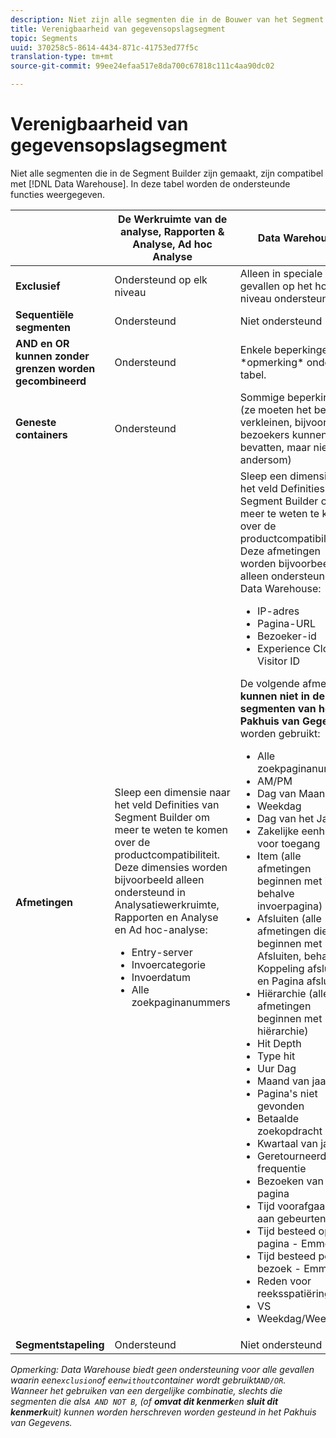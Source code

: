 ```yaml
---
description: Niet zijn alle segmenten die in de Bouwer van het Segment worden gecreeerd compatibel met het Pakhuis van Gegevens. In deze tabel worden de ondersteunde functies weergegeven.
title: Verenigbaarheid van gegevensopslagsegment
topic: Segments
uuid: 370258c5-8614-4434-871c-41753ed77f5c
translation-type: tm+mt
source-git-commit: 99ee24efaa517e8da700c67818c111c4aa90dc02

---
```



# Verenigbaarheid van gegevensopslagsegment

Niet alle segmenten die in de Segment Builder zijn gemaakt, zijn compatibel met [!DNL Data Warehouse]. In deze tabel worden de ondersteunde functies weergegeven.

<table id="table_BBB1DAFDF85041598FA4AF869172CF7F"> 
 <thead> 
  <tr> 
   <th colname="col1" class="entry"> </th> 
   <th colname="col2" class="entry"> De Werkruimte van de analyse, Rapporten &amp; Analyse, Ad hoc Analyse </th> 
   <th colname="col3" class="entry"> Data Warehouse </th> 
  </tr> 
 </thead>
 <tbody> 
  <tr> 
   <td colname="col1"> <b>Exclusief</b> </td> 
   <td colname="col2"> Ondersteund op elk niveau </td> 
   <td colname="col3"> Alleen in speciale gevallen op het hoogste niveau ondersteund </td> 
  </tr> 
  <tr> 
   <td colname="col1"> <b>Sequentiële segmenten</b> </td> 
   <td colname="col2"> Ondersteund </td> 
   <td colname="col3"> Niet ondersteund </td> 
  </tr> 
  <tr> 
   <td colname="col1"> <b>AND en OR kunnen zonder grenzen worden gecombineerd</b> </td> 
   <td colname="col2"> Ondersteund </td> 
   <td colname="col3"> Enkele beperkingen. Zie *opmerking* onder tabel. </td> 
  </tr> 
  <tr> 
   <td colname="col1"> <b>Geneste containers</b> </td> 
   <td colname="col2"> Ondersteund </td> 
   <td colname="col3"> Sommige beperkingen (ze moeten het bereik verkleinen, bijvoorbeeld bezoekers kunnen hits bevatten, maar niet andersom) </td> 
  </tr> 
  <tr> 
   <td colname="col1"> <b>Afmetingen</b> </td> 
   <td colname="col2">Sleep een dimensie naar het veld <span class="uicontrol"> Definities</span> van Segment Builder om meer te weten te komen over de productcompatibiliteit. Deze dimensies worden bijvoorbeeld alleen ondersteund in Analysatiewerkruimte, Rapporten en Analyse en Ad hoc-analyse: 
    <ul id="ul_BD708CC3A16743F49F998D1046EC70A3"> 
     <li id="li_240DA619D50B4336ACD9117BF59AF10A">Entry-server </li> 
     <li id="li_222D4D4116674EF8A52945CCB9C78719">Invoercategorie </li> 
     <li id="li_5A43C846E2EA4EFCB892DE9E0607C68C">Invoerdatum </li> 
     <li id="li_8E9CABBE04FC4A7A9A5D2BDD34AD3C87">Alle zoekpaginanummers </li> 
    </ul> </td> 
   <td colname="col3"> Sleep een dimensie naar het veld <span class="uicontrol"> Definities</span> van Segment Builder om meer te weten te komen over de productcompatibiliteit. Deze afmetingen worden bijvoorbeeld alleen ondersteund in Data Warehouse: 
    <ul id="ul_61A5B314CCCF497DB0385324E3309E22"> 
     <li id="li_1254089BDFAE4E0F8E51CB1511BBBF53">IP-adres </li> 
     <li id="li_D8E040F77A8C46A084547F4FE685CB10">Pagina-URL </li> 
     <li id="li_4C79AE900CF6458780C124143DC6FA5B">Bezoeker-id </li> 
     <li id="li_4EC10645DE9740609D8DDFD4F668FE67">Experience Cloud Visitor ID </li> 
    </ul> <p>De volgende afmetingen <b>kunnen niet in de segmenten van het Pakhuis van Gegevens </b>worden gebruikt: </p> 
    <ul id="ul_FE143F6D1ABF45DAA444E1B5691C7D4F"> 
     <li id="li_E77F3CC45BA04674B857FE5AB19D56F1">Alle zoekpaginanummers </li> 
     <li id="li_95E1549C13F14BA0B32686401EE78E31">AM/PM </li> 
     <li id="li_6F1C8FC2E7674A0CA14B70B65784D896">Dag van Maand </li> 
     <li id="li_79D1A91D741D4CCC937D07906D71F964">Weekdag </li> 
     <li id="li_4008565353084611BD782B98D50C0611">Dag van het Jaar </li> 
     <li id="li_F87D78F125874087BFF74FAAE2BA46F5">Zakelijke eenheid voor toegang </li> 
     <li id="li_53DA4E64C6714CFF90D164245D01C16A">Item (alle afmetingen beginnen met item, behalve invoerpagina) </li> 
     <li id="li_7F26B0E54A4A48319F31D8FC499D1CF2">Afsluiten (alle afmetingen die beginnen met Afsluiten, behalve Koppeling afsluiten en Pagina afsluiten) </li> 
     <li id="li_1877D2D8A95B43F29CAA426BF2FE4996">Hiërarchie (alle afmetingen beginnen met hiërarchie) </li> 
     <li id="li_DF0BCC63ED274ABEA1C5A28274936310">Hit Depth </li> 
     <li id="li_98BE56213E1A4FD28D4858D53C46D23E">Type hit </li> 
     <li id="li_52ECB31657DF4180BDB9C8D21CC74313">Uur Dag </li> 
     <li id="li_93716207F2614822ACB84100B35D27BC">Maand van jaar </li> 
     <li id="li_FFC8E1F7092C4876A7E9F2365CC234B9">Pagina's niet gevonden </li> 
     <li id="li_7A070C8E0F664F5AB554555B17D0E4E6">Betaalde zoekopdracht </li> 
     <li id="li_12228C18BF90463C8D8394FB810843D3">Kwartaal van jaar </li> 
     <li id="li_1833B6E2011C4757A60CAA2C98B35AFA">Geretourneerde frequentie </li> 
     <li id="li_39154CD74A534D9AA09C701FE1E2C521">Bezoeken van één pagina </li> 
     <li id="li_84BDE34DD577488881E8842D2DE72D3C">Tijd voorafgaand aan gebeurtenis </li> 
     <li id="li_552BE3414CC949B3B24BE99298945874">Tijd besteed op pagina - Emmerd </li> 
     <li id="li_33D815E04CB3493C82BE33E958C2D7B9">Tijd besteed per bezoek - Emmerd </li> 
     <li id="li_76F2BB88B8CD456DB50D04F36BB7854B">Reden voor reeksspatiëring </li> 
     <li id="li_07345E08D0584CEC99128A0542587019">VS </li> 
     <li id="li_3D6BD9E927334B9BBC29E602D1103F7A">Weekdag/Weekend </li> 
    </ul> </td> 
  </tr> 
  <tr> 
   <td colname="col1"> <b>Segmentstapeling</b> </td> 
   <td colname="col2"> Ondersteund </td> 
   <td colname="col3"> Niet ondersteund </td> 
  </tr> 
 </tbody> 
</table>

*Opmerking: Data Warehouse biedt geen ondersteuning voor alle gevallen waarin een`exclusion`of een`without`container wordt gebruikt`AND/OR`. Wanneer het gebruiken van een dergelijke combinatie, slechts die segmenten die als`A AND NOT B`, (of **omvat dit kenmerk**en **sluit dit kenmerk**uit) kunnen worden herschreven worden gesteund in het Pakhuis van Gegevens.*
